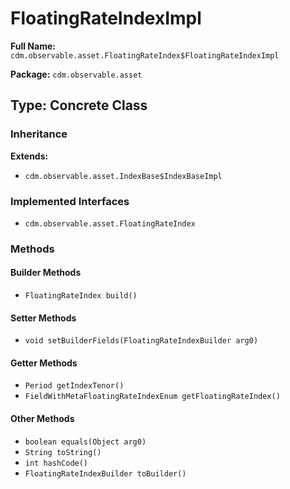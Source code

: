 # FloatingRateIndexImpl

**Full Name:** `cdm.observable.asset.FloatingRateIndex$FloatingRateIndexImpl`

**Package:** `cdm.observable.asset`

## Type: Concrete Class

### Inheritance

**Extends:**
- `cdm.observable.asset.IndexBase$IndexBaseImpl`

### Implemented Interfaces

- `cdm.observable.asset.FloatingRateIndex`

### Methods

#### Builder Methods

- `FloatingRateIndex build()`

#### Setter Methods

- `void setBuilderFields(FloatingRateIndexBuilder arg0)`

#### Getter Methods

- `Period getIndexTenor()`
- `FieldWithMetaFloatingRateIndexEnum getFloatingRateIndex()`

#### Other Methods

- `boolean equals(Object arg0)`
- `String toString()`
- `int hashCode()`
- `FloatingRateIndexBuilder toBuilder()`

